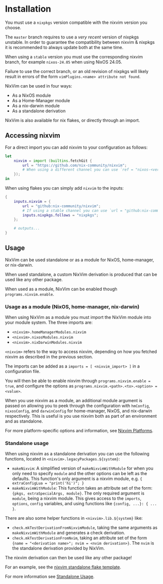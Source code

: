 # Installation

You must use a `nixpkgs` version compatible with the nixvim version you choose.

The `master` branch requires to use a _very recent_ version of nixpkgs unstable.
In order to guarantee the compatibility between nixvim & nixpkgs it is recommended to always update both at the same time.

When using a `stable` version you must use the corresponding nixvim branch, for example `nixos-24.05` when using NixOS 24.05.

Failure to use the correct branch, or an old revision of nixpkgs will likely result in errors of the form `vimPlugins.<name> attribute not found`.

NixVim can be used in four ways:
- As a NixOS module
- As a Home-Manager module
- As a nix-darwin module
- As a standalone derivation

NixVim is also available for nix flakes, or directly through an import.

## Accessing nixvim

For a direct import you can add nixvim to your configuration as follows:
```nix
let
    nixvim = import (builtins.fetchGit {
        url = "https://github.com/nix-community/nixvim";
        # When using a different channel you can use `ref = "nixos-<version>"` to set it here
    });
in
```

When using flakes you can simply add `nixvim` to the inputs:
```nix
{
    inputs.nixvim = {
        url = "github:nix-community/nixvim";
        # If using a stable channel you can use `url = "github:nix-community/nixvim/nixos-<version>"`
        inputs.nixpkgs.follows = "nixpkgs";
    };

    # outputs...
}

```

## Usage

NixVim can be used standalone or as a module for NixOS, home-manager, or nix-darwin.

When used standalone, a custom NixVim derivation is produced that can be used like any other package.

When used as a module, NixVim can be enabled though `programs.nixvim.enable`.


### Usage as a module (NixOS, home-manager, nix-darwin)

When using NixVim as a module you must import the NixVim module into your module system.
The three imports are:
- `<nixvim>.homeManagerModules.nixvim`
- `<nixvim>.nixosModules.nixvim`
- `<nixvim>.nixDarwinModules.nixvim`

`<nixvim>` refers to the way to access nixvim, depending on how you fetched nixvim as described in the previous section.

The imports can be added as a `imports = [ <nixvim_import> ]` in a configuration file.

You will then be able to enable nixvim through `programs.nixvim.enable = true`, and configure the
options as `programs.nixvim.<path>.<to>.<option> = <value>`.

When you use nixvim as a module, an additional module argument is passed on allowing you to peek through the configuration with `hmConfig`, `nixosConfig`, and `darwinConfig` for home-manager, NixOS, and nix-darwin respectively.
This is useful is you use nixvim both as part of an environment and as standalone.

For more platform-specific options and information, see [Nixvim Platforms](../platforms/index.md).

### Standalone usage

When using nixvim as a standalone derivation you can use the following functions, located in `<nixvim>.legacyPackages.${system}`:
- `makeNixvim`: A simplified version of `makeNixvimWithModule` for when you only need to specify `module` and the other options can be left as the defaults.
  This function's only argument is a nixvim module, e.g. `{ extraConfigLua = "print('hi')"; }`
- `makeNixvimWithModule`: This function takes an attribute set of the form: `{pkgs, extraSpecialArgs, module}`.
  The only required argument is `module`, being a nixvim module. This gives access to the `imports`, `options`, `config` variables, and using functions like `{config, ...}: { ... }`.

There are also some helper functions in `<nixvim>.lib.${system}` like:
- `check.mkTestDerivationFromNixvimModule`, taking the same arguments as `makeNixvimWithModule` and generates a check derivation.
- `check.mkTestDerivationFromNvim`, taking an attribute set of the form `{name = "<derivation name>"; nvim = <nvim derivation>}`. The `nvim` is the standalone derivation provided by NixVim.

The nixvim derivation can then be used like any other package!

For an example, see the [nixvim standalone flake template](https://github.com/nix-community/nixvim/blob/main/templates/simple/flake.nix).

For more information see [Standalone Usage](../platforms/standalone.md).
